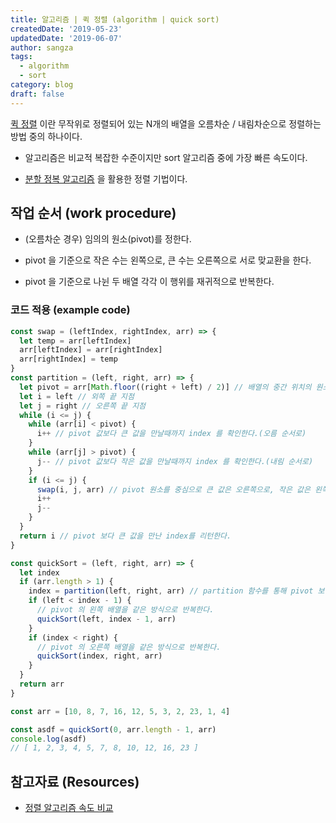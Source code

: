 ```yaml
---
title: 알고리즘 | 퀵 정렬 (algorithm | quick sort)
createdDate: '2019-05-23'
updatedDate: '2019-06-07'
author: sangza
tags:
  - algorithm
  - sort
category: blog
draft: false
---
```


[퀵 정렬](https://ko.wikipedia.org/wiki/퀵_정렬) 이란 무작위로 정렬되어 있는
N개의 배열을 오름차순 / 내림차순으로 정렬하는 방법 중의 하나이다.

- 알고리즘은 비교적 복잡한 수준이지만 sort 알고리즘 중에 가장 빠른 속도이다.

- [분할 정복 알고리즘](https://ko.wikipedia.org/wiki/분할_정복_알고리즘) 을 활용한 정렬 기법이다.

## 작업 순서 (work procedure)

- (오름차순 경우) 임의의 원소(pivot)를 정한다.

- pivot 을 기준으로 작은 수는 왼쪽으로, 큰 수는 오른쪽으로 서로 맞교환을 한다.

- pivot 을 기준으로 나뉜 두 배열 각각 이 행위를 재귀적으로 반복한다.

### 코드 적용 (example code)

```javascript
const swap = (leftIndex, rightIndex, arr) => {
  let temp = arr[leftIndex]
  arr[leftIndex] = arr[rightIndex]
  arr[rightIndex] = temp
}
const partition = (left, right, arr) => {
  let pivot = arr[Math.floor((right + left) / 2)] // 배열의 중간 위치의 원소를 pivot 으로 정한다.
  let i = left // 외쪽 끝 지점
  let j = right // 오른쪽 끝 지점
  while (i <= j) {
    while (arr[i] < pivot) {
      i++ // pivot 값보다 큰 값을 만날때까지 index 를 확인한다.(오름 순서로)
    }
    while (arr[j] > pivot) {
      j-- // pivot 값보다 작은 값을 만날때까지 index 를 확인한다.(내림 순서로)
    }
    if (i <= j) {
      swap(i, j, arr) // pivot 원소를 중심으로 큰 값은 오른쪽으로, 작은 값은 왼쪽으로 서로 맞바꾼다.
      i++
      j--
    }
  }
  return i // pivot 보다 큰 값을 만난 index를 리턴한다.
}

const quickSort = (left, right, arr) => {
  let index
  if (arr.length > 1) {
    index = partition(left, right, arr) // partition 함수를 통해 pivot 보다 큰 값의 index 를 담는다.
    if (left < index - 1) {
      // pivot 의 왼쪽 배열을 같은 방식으로 반복한다.
      quickSort(left, index - 1, arr)
    }
    if (index < right) {
      // pivot 의 오른쪽 배열을 같은 방식으로 반복한다.
      quickSort(index, right, arr)
    }
  }
  return arr
}

const arr = [10, 8, 7, 16, 12, 5, 3, 2, 23, 1, 4]

const asdf = quickSort(0, arr.length - 1, arr)
console.log(asdf)
// [ 1, 2, 3, 4, 5, 7, 8, 10, 12, 16, 23 ]
```

## 참고자료 (Resources)

- [정렬 알고리즘 속도 비교](https://www.toptal.com/developers/sorting-algorithms)
